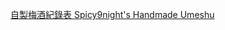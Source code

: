 
[自製梅酒紀錄表 Spicy9night's Handmade Umeshu](https://docs.google.com/spreadsheets/d/1xNUemjR3F-cMW5c4naIEt3nqrrKQEZvLMpD-jFT-beA/edit?usp=sharing)